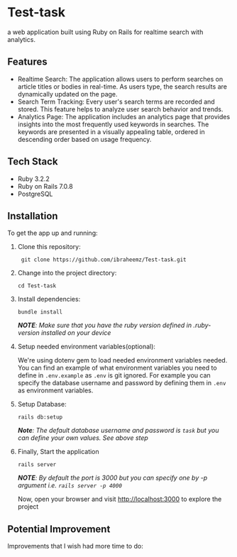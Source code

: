 # Test-task

a web application built using Ruby on Rails for realtime search with analytics.

## Features

- Realtime Search: The application allows users to perform searches on article titles or bodies in real-time. As users type, the search results are dynamically updated on the page.
- Search Term Tracking: Every user's search terms are recorded and stored. This feature helps to analyze user search behavior and trends.
- Analytics Page: The application includes an analytics page that provides insights into the most frequently used keywords in searches. The keywords are presented in a visually appealing table, ordered in descending order based on usage frequency.

## Tech Stack

- Ruby 3.2.2
- Ruby on Rails 7.0.8
- PostgreSQL

## Installation

To get the app up and running:

1. Clone this repository:

   ``` shell
    git clone https://github.com/ibraheemz/Test-task.git
   ```

2. Change into the project directory:

    ``` shell
    cd Test-task
    ```

3. Install dependencies:

    ``` shell
    bundle install
    ```

    ***NOTE**: Make sure that you have the ruby version defined in .ruby-version installed on your device*

4. Setup needed environment variables(optional):

      We're using dotenv gem to load needed environment variables needed. You can find an example of what environment variables you need to define in `.env.example` as `.env` is git ignored.
      For example you can specify the database username and password by defining them in `.env` as environment variables.

5. Setup Database:

    ``` shell
    rails db:setup
    ```

    ***Note**: The default database username and password is `task` but you can define your own values. See above step*

6. Finally, Start the application

    ``` shell
    rails server
    ```

    ***NOTE**: By default the port is 3000 but you can specify one by -p argument i.e. `rails server -p 4000`*

    Now, open your browser and visit <http://localhost:3000> to explore the project

## Potential Improvement

Improvements that I wish had more time to do:
